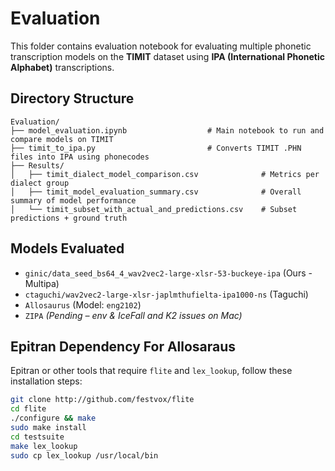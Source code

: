 # Evaluation

This folder contains evaluation notebook for evaluating multiple phonetic transcription models on the **TIMIT** dataset using **IPA (International Phonetic Alphabet)** transcriptions.

## Directory Structure

```text
Evaluation/
├── model_evaluation.ipynb                  # Main notebook to run and compare models on TIMIT
├── timit_to_ipa.py                         # Converts TIMIT .PHN files into IPA using phonecodes
├── Results/
│   ├── timit_dialect_model_comparison.csv              # Metrics per dialect group
│   ├── timit_model_evaluation_summary.csv              # Overall summary of model performance
│   └── timit_subset_with_actual_and_predictions.csv    # Subset predictions + ground truth
```

## Models Evaluated

- `ginic/data_seed_bs64_4_wav2vec2-large-xlsr-53-buckeye-ipa` (Ours - Multipa)
- `ctaguchi/wav2vec2-large-xlsr-japlmthufielta-ipa1000-ns` (Taguchi)
- `Allosaurus` (Model: `eng2102`)
- `ZIPA` _(Pending – env & IceFall and K2 issues on Mac)_

## Epitran Dependency For Allosaraus

Epitran or other tools that require `flite` and `lex_lookup`, follow these installation steps:

```bash
git clone http://github.com/festvox/flite
cd flite
./configure && make
sudo make install
cd testsuite
make lex_lookup
sudo cp lex_lookup /usr/local/bin
```
